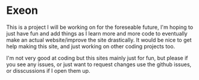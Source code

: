 # Exeon
This is a project I will be working on for the foreseable future, I'm hoping to just have fun and add things as I learn more and more code to eventually make an actual website/improve the site drastically. It would be nice to get help making this site, and just working on other coding projects too.
<div>I'm not very good at coding but this sites mainly just for fun, but please if you see any issues, or just want to request changes use the github issues, or disscussions if I open them up. <div>

